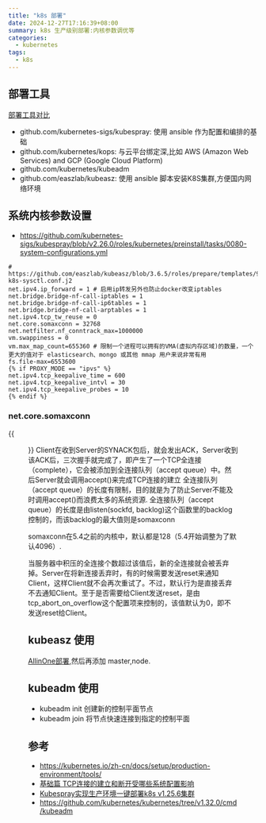 ```yaml
---
title: "k8s 部署"
date: 2024-12-27T17:16:39+08:00
summary: k8s 生产级别部署:内核参数调优等
categories:
  - kubernetes
tags:
  - k8s
---
```




## 部署工具
[部署工具对比](https://github.com/kubernetes-sigs/kubespray/blob/master/docs/getting_started/comparisons.md)

- github.com/kubernetes-sigs/kubespray: 使用 ansible 作为配置和编排的基础
- github.com/kubernetes/kops: 与云平台绑定深,比如 AWS (Amazon Web Services) and GCP (Google Cloud Platform)
- github.com/kubernetes/kubeadm
- github.com/easzlab/kubeasz: 使用 ansible 脚本安装K8S集群,方便国内网络环境


## 系统内核参数设置
- https://github.com/kubernetes-sigs/kubespray/blob/v2.26.0/roles/kubernetes/preinstall/tasks/0080-system-configurations.yml

```shell
# https://github.com/easzlab/kubeasz/blob/3.6.5/roles/prepare/templates/95-k8s-sysctl.conf.j2
net.ipv4.ip_forward = 1 # 启用ip转发另外也防止docker改变iptables
net.bridge.bridge-nf-call-iptables = 1
net.bridge.bridge-nf-call-ip6tables = 1
net.bridge.bridge-nf-call-arptables = 1
net.ipv4.tcp_tw_reuse = 0
net.core.somaxconn = 32768
net.netfilter.nf_conntrack_max=1000000
vm.swappiness = 0
vm.max_map_count=655360 # 限制一个进程可以拥有的VMA(虚拟内存区域)的数量，一个更大的值对于 elasticsearch、mongo 或其他 mmap 用户来说非常有用
fs.file-max=6553600
{% if PROXY_MODE == "ipvs" %}
net.ipv4.tcp_keepalive_time = 600
net.ipv4.tcp_keepalive_intvl = 30
net.ipv4.tcp_keepalive_probes = 10
{% endif %}
```

### net.core.somaxconn 
{{<figure src="tcp_process.png#center" width=800px >}}
Client在收到Server的SYNACK包后，就会发出ACK，Server收到该ACK后，三次握手就完成了，即产生了一个TCP全连接（complete），它会被添加到全连接队列（accept queue）中。然后Server就会调用accept()来完成TCP连接的建立
全连接队列（accept queue）的长度有限制，目的就是为了防止Server不能及时调用accept()而浪费太多的系统资源.
全连接队列（accept queue）的长度是由listen(sockfd, backlog)这个函数里的backlog控制的，而该backlog的最大值则是somaxconn

somaxconn在5.4之前的内核中，默认都是128（5.4开始调整为了默认4096）.

当服务器中积压的全连接个数超过该值后，新的全连接就会被丢弃掉。Server在将新连接丢弃时，有的时候需要发送reset来通知Client，这样Client就不会再次重试了。不过，默认行为是直接丢弃不去通知Client。至于是否需要给Client发送reset，是由tcp_abort_on_overflow这个配置项来控制的，该值默认为0，即不发送reset给Client。



## kubeasz 使用

[AllinOne部署](https://github.com/easzlab/kubeasz/blob/master/docs/setup/quickStart.md),然后再添加 master,node.




## kubeadm 使用
- kubeadm init 创建新的控制平面节点
- kubeadm join 将节点快速连接到指定的控制平面

## 参考

- https://kubernetes.io/zh-cn/docs/setup/production-environment/tools/
- [基础篇 TCP连接的建立和断开受哪些系统配置影响](https://time.geekbang.org/column/article/284912)
- [Kubespray实现生产环境一键部署k8s v1.25.6集群](https://www.magiccloudnet.com/kubespray/)
- https://github.com/kubernetes/kubernetes/tree/v1.32.0/cmd/kubeadm
